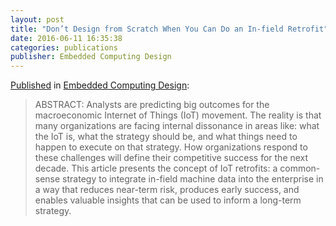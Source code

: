 ```yaml
---
layout: post
title: "Don’t Design from Scratch When You Can Do an In-field Retrofit"
date: 2016-06-11 16:35:38
categories: publications
publisher: Embedded Computing Design
---
```


[Published][ln1] in [Embedded Computing Design][ln2]:

> ABSTRACT: Analysts are predicting big outcomes for the macroeconomic Internet of Things (IoT) movement. The reality is that many organizations are facing internal dissonance in areas like: what the IoT is, what the strategy should be, and what things need to happen to execute on that strategy. How organizations respond to these challenges will define their competitive success for the next decade. This article presents the concept of IoT retrofits: a common-sense strategy to integrate in-field machine data into the enterprise in a way that reduces near-term risk, produces early success, and enables valuable insights that can be used to inform a long-term strategy.

[ln1]: http://embedded-computing.com/guest-blogs/dont-design-from-scratch-when-you-can-do-an-in-field-retrofit/
[ln2]: http://embedded-computing.com/

